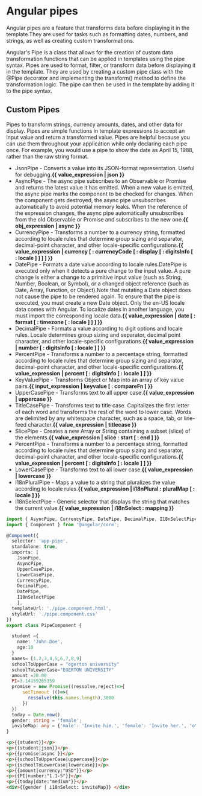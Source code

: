 # Angular pipes

Angular pipes are a feature that transforms data before displaying it in the template.They are used for tasks such as formatting dates, numbers, and strings, as well as creating custom transformations.

Angular's Pipe is a class that allows for the creation of custom data transformation functions that can be applied in templates using the pipe syntax. Pipes are used to format, filter, or transform data before displaying it in the template. They are used by creating a custom pipe class with the @Pipe decorator and implementing the transform() method to define the transformation logic. The pipe can then be used in the template by adding it to the pipe syntax.

## Custom Pipes

Pipes to transform strings, currency amounts, dates, and other data for display. Pipes are simple functions in template expressions to accept an input value and return a transformed value. Pipes are helpful because you can use them throughout your application while only declaring each pipe once. For example, you would use a pipe to show the date as April 15, 1988, rather than the raw string format.

- JsonPipe - Converts a value into its JSON-format representation. Useful for debugging.**{{ value_expression | json }}**
- AsyncPipe - The async pipe subscribes to an Observable or Promise and returns the latest value it has emitted. When a new value is emitted, the async pipe marks the component to be checked for changes. When the component gets destroyed, the async pipe unsubscribes automatically to avoid potential memory leaks. When the reference of the expression changes, the async pipe automatically unsubscribes from the old Observable or Promise and subscribes to the new one.**{{ obj_expression | async }}**
- CurrencyPipe - Transforms a number to a currency string, formatted according to locale rules that determine group sizing and separator, decimal-point character, and other locale-specific configurations.**{{ value_expression | currency [ : currencyCode [ : display [ : digitsInfo [ : locale ] ] ] ] }}**
- DatePipe - Formats a date value according to locale rules.DatePipe is executed only when it detects a pure change to the input value. A pure change is either a change to a primitive input value (such as String, Number, Boolean, or Symbol), or a changed object reference (such as Date, Array, Function, or Object).Note that mutating a Date object does not cause the pipe to be rendered again. To ensure that the pipe is executed, you must create a new Date object.
Only the en-US locale data comes with Angular. To localize dates in another language, you must import the corresponding locale data.**{{ value_expression | date [ : format [ : timezone [ : locale ] ] ] }}**
- DecimalPipe - Formats a value according to digit options and locale rules. Locale determines group sizing and separator, decimal point character, and other locale-specific configurations.**{{ value_expression | number [ : digitsInfo [ : locale ] ] }}**
- PercentPipe - Transforms a number to a percentage string, formatted according to locale rules that determine group sizing and separator, decimal-point character, and other locale-specific configurations.**{{ value_expression | percent [ : digitsInfo [ : locale ] ] }}**
- KeyValuePipe - Transforms Object or Map into an array of key value pairs.**{{ input_expression | keyvalue [ : compareFn ] }}**
- UpperCasePipe - Transforms text to all upper case.**{{ value_expression | uppercase }}**
- TitleCasePipe - Transforms text to title case. Capitalizes the first letter of each word and transforms the rest of the word to lower case. Words are delimited by any whitespace character, such as a space, tab, or line-feed character.**{{ value_expression | titlecase }}**
- SlicePipe - Creates a new Array or String containing a subset (slice) of the elements.**{{ value_expression | slice : start [ : end ] }}**
- PercentPipe - Transforms a number to a percentage string, formatted according to locale rules that determine group sizing and separator, decimal-point character, and other locale-specific configurations.**{{ value_expression | percent [ : digitsInfo [ : locale ] ] }}**
- LowerCasePipe - Transforms text to all lower case.**{{ value_expression | lowercase }}**
- I18nPluralPipe - Maps a value to a string that pluralizes the value according to locale rules.**{{ value_expression | i18nPlural : pluralMap [ : locale ] }}**
- I18nSelectPipe - Generic selector that displays the string that matches the current value.**{{ value_expression | i18nSelect : mapping }}**

```ts
import { AsyncPipe, CurrencyPipe, DatePipe, DecimalPipe, I18nSelectPipe, JsonPipe, LowerCasePipe, UpperCasePipe } from '@angular/common';
import { Component } from '@angular/core';

@Component({
  selector: 'app-pipe',
  standalone: true,
  imports: [
    JsonPipe, 
    AsyncPipe,
    UpperCasePipe,
    LowerCasePipe,
    CurrencyPipe,
    DecimalPipe,
    DatePipe,
    I18nSelectPipe
    ],
  templateUrl: './pipe.component.html',
  styleUrl: './pipe.component.css'
})
export class PipeComponent {

  student ={
    name: 'John Doe',
    age:10
  }
  names= [1,2,3,4,5,6,7,8,9]
  schoolToUpperCase = "egerton university"
  schoolToLowerCase="EGERTON UNIVERSITY"
  amount =20.00
  PI=3.14159265359
  promise = new Promise((ressolve,reject)=>{
      setTimeout (()=>{
        ressolve(this.names.length),3000
      })
  })
  today = Date.now()
  gender: string = 'female';
  inviteMap: any = {'male': 'Invite him.', 'female': 'Invite her.', 'other': 'Invite them.'};
}
```

```html
<p>{{student}}</p>
<p>{{student|json}}</p>
<p>{{promise|async }}</p>
<p>{{schoolToUpperCase|uppercase}}</p>
<p>{{schoolToLowerCase|lowercase}}</p>
<p>{{amount|currency:"USD"}}</p>
<p>{{PI|number:"1.1-5"}}</p>
<p>{{today|date:"medium"}}</p>
<div>{{gender | i18nSelect: inviteMap}} </div>
```

